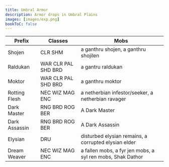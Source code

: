 ```yaml
---
title: Umbral Armor
description: Armor drops in Umbral Plains
images: [images/exp.png]
bookToC: false
---
```


Prefix|Classes|Mobs
---|---|---
Shojen|CLR SHM|a ganthru shojen, a ganthru shojilen
Raldukan|WAR CLR PAL SHD BRD|a gantru raldukan
Moktor|WAR CLR PAL SHD BRD|a ganthru moktor
Rotting Flesh|NEC WIZ MAG ENC|a netherbian infestor/seeker, a netherbian ravager
Dark Master|RNG BRD ROG BER|A Dark Master
Dark Assassin|RNG BRD ROG BER|A Dark Assassin
Elysian|DRU|disturbed elysian remains, a corrupted elysian elder
Dream Weaver|NEC WIZ MAG ENC|a fallen mobs, a fyr jen mobs, a syl ren mobs, Shak Dathor

